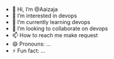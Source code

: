 - 👋 Hi, I’m @Aaizaja
- 👀 I’m interested in devops
- 🌱 I’m currently learning devops
- 💞️ I’m looking to collaborate on devops
- 📫 How to reach me make request 
- 😄 Pronouns: ...
- ⚡ Fun fact: ...

<!---
Aaizaja/Aaizaja is a ✨ special ✨ repository because its `README.md` (this file) appears on your GitHub profile.
You can click the Preview link to take a look at your changes.
--->
